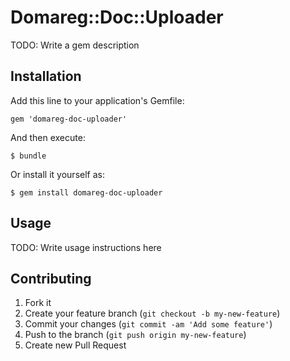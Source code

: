# Domareg::Doc::Uploader

TODO: Write a gem description

## Installation

Add this line to your application's Gemfile:

    gem 'domareg-doc-uploader'

And then execute:

    $ bundle

Or install it yourself as:

    $ gem install domareg-doc-uploader

## Usage

TODO: Write usage instructions here

## Contributing

1. Fork it
2. Create your feature branch (`git checkout -b my-new-feature`)
3. Commit your changes (`git commit -am 'Add some feature'`)
4. Push to the branch (`git push origin my-new-feature`)
5. Create new Pull Request

